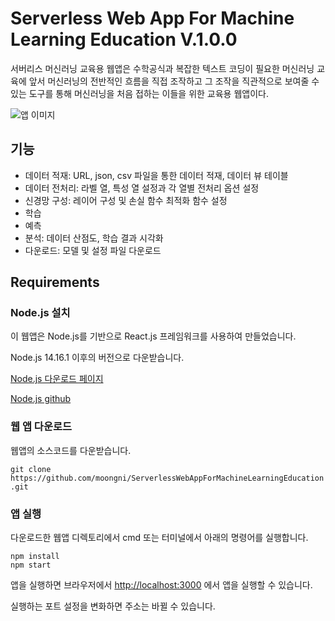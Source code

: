 # Serverless Web App For Machine Learning Education V.1.0.0

서버리스 머신러닝 교육용 웹앱은 수학공식과 복잡한 텍스트 코딩이 필요한 머신러닝 교육에 앞서 머신러닝의 전반적인 흐름을 직접 조작하고 그 조작을 직관적으로 보여줄 수 있는 도구를 통해 머신러닝을 처음 접하는 이들을 위한 교육용 웹앱이다. 

 ![앱 이미지](https://user-images.githubusercontent.com/88421322/204120058-71f4b0b3-88a1-4d97-b44c-bac99b401ba3.png)


## 기능

- 데이터 적재: URL, json, csv 파일을 통한 데이터 적재, 데이터 뷰 테이블
- 데이터 전처리: 라벨 열, 특성 열 설정과 각 열별 전처리 옵션 설정
- 신경망 구성: 레이어 구성 및 손실 함수 최적화 함수 설정
- 학습
- 예측
- 분석: 데이터 산점도, 학습 결과 시각화
- 다운로드: 모델 및 설정 파일 다운로드 

## Requirements

### Node.js 설치
이 웹앱은 Node.js를 기반으로 React.js 프레임워크를 사용하여 만들었습니다.

Node.js 14.16.1 이후의 버전으로 다운받습니다.

[Node.js 다운로드 페이지](https://nodejs.org/en/download/)

[Node.js github](https://github.com/nodejs/node)


### 웹 앱 다운로드

웹앱의 소스코드를 다운받습니다. 

`git clone https://github.com/moongni/ServerlessWebAppForMachineLearningEducation.git`

### 앱 실행

다운로드한 웹앱 디렉토리에서 cmd 또는 터미널에서 아래의 명령어를 실행합니다.

```
npm install
npm start
```

앱을 실행하면 브라우저에서 [http://localhost:3000](http://localhost:3000) 에서 앱을 실행할 수 있습니다.

실행하는 포트 설정을 변화하면 주소는 바뀔 수 있습니다.
